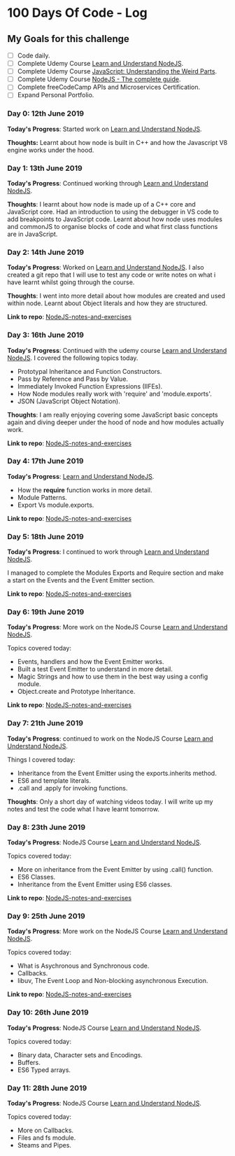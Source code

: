 # 100 Days Of Code - Log

## My Goals for this challenge

- [ ] Code daily.
- [ ] Complete Udemy Course [Learn and Understand NodeJS](https://www.udemy.com/understand-nodejs/).
- [ ] Complete Udemy Course [JavaScript: Understanding the Weird Parts](https://www.udemy.com/understand-javascript/).
- [ ] Complete Udemy Course [NodeJS - The complete guide](https://www.udemy.com/course/nodejs-the-complete-guide/).
- [ ] Complete freeCodeCamp APIs and Microservices Certification.
- [ ] Expand Personal Portfolio.

### Day 0: 12th June 2019

**Today's Progress**: Started work on [Learn and Understand NodeJS](https://www.udemy.com/understand-nodejs/).

**Thoughts:** Learnt about how node is built in C++ and how the Javascript V8 engine works under the hood.

### Day 1: 13th June 2019

**Today's Progress**: Continued working through [Learn and Understand NodeJS](https://www.udemy.com/understand-nodejs/).

**Thoughts**: I learnt about how node is made up of a C++ core and JavaScript core. Had an introduction to using the debugger in VS code to add breakpoints to
JavaScript code. Learnt about how node uses modules and commonJS to organise blocks of code and what first class functions are in JavaScript.

### Day 2: 14th June 2019

**Today's Progress**: Worked on [Learn and Understand NodeJS](https://www.udemy.com/understand-nodejs/).
I also created a git repo that I will use to test any code or write notes on what i have learnt whilst going through the course.

**Thoughts**: I went into more detail about how modules are created and used within node. Learnt about Object literals and how they are structured.

**Link to repo**: [NodeJS-notes-and-exercises](https://github.com/JamesHattersley83/NodeJS-notes-and-exercises)

### Day 3: 16th June 2019

**Today's Progress**: Continued with the udemy course [Learn and Understand NodeJS](https://www.udemy.com/understand-nodejs/).
I covered the following topics today.

- Prototypal Inheritance and Function Constructors.
- Pass by Reference and Pass by Value.
- Immediately Invoked Function Expressions (IIFEs).
- How Node modules really work with 'require' and 'module.exports'.
- JSON (JavaScript Object Notation).

**Thoughts**: I am really enjoying covering some JavaScript basic concepts again and diving deeper under the hood of node and how modules actually work.

**Link to repo**: [NodeJS-notes-and-exercises](https://github.com/JamesHattersley83/NodeJS-notes-and-exercises)

### Day 4: 17th June 2019

**Today's Progress**: [Learn and Understand NodeJS](https://www.udemy.com/understand-nodejs/).

- How the **require** function works in more detail.
- Module Patterns.
- Export Vs module.exports.

**Link to repo**: [NodeJS-notes-and-exercises](https://github.com/JamesHattersley83/NodeJS-notes-and-exercises)

### Day 5: 18th June 2019

**Today's Progress**: I continued to work through [Learn and Understand NodeJS](https://www.udemy.com/understand-nodejs/).

I managed to complete the Modules Exports and Require section and make a start on the Events and the Event Emitter section.

**Link to repo**: [NodeJS-notes-and-exercises](https://github.com/JamesHattersley83/NodeJS-notes-and-exercises)

### Day 6: 19th June 2019

**Today's Progress**: More work on the NodeJS Course [Learn and Understand NodeJS](https://www.udemy.com/understand-nodejs/).

Topics covered today:

- Events, handlers and how the Event Emitter works.
- Built a test Event Emitter to understand in more detail.
- Magic Strings and how to use them in the best way using a config module.
- Object.create and Prototype Inheritance.

**Link to repo**: [NodeJS-notes-and-exercises](https://github.com/JamesHattersley83/NodeJS-notes-and-exercises)

### Day 7: 21th June 2019

**Today's Progress**: continued to work on the NodeJS Course [Learn and Understand NodeJS](https://www.udemy.com/understand-nodejs/).

Things I covered today:

- Inheritance from the Event Emitter using the exports.inherits method.
- ES6 and template literals.
- .call and .apply for invoking functions.

**Thoughts**: Only a short day of watching videos today. I will write up my notes and test the code what I have learnt tomorrow.

### Day 8: 23th June 2019

**Today's Progress**: NodeJS Course [Learn and Understand NodeJS](https://www.udemy.com/understand-nodejs/).

Topics covered today:

- More on inheritance from the Event Emitter by using .call() function.
- ES6 Classes.
- Inheritance from the Event Emitter using ES6 classes.

**Link to repo**: [NodeJS-notes-and-exercises](https://github.com/JamesHattersley83/NodeJS-notes-and-exercises)

### Day 9: 25th June 2019

**Today's Progress**: More work on the NodeJS Course [Learn and Understand NodeJS](https://www.udemy.com/understand-nodejs/).

Topics covered today:

- What is Asychronous and Synchronous code.
- Callbacks.
- libuv, The Event Loop and Non-blocking asynchronous Execution.

**Link to repo**: [NodeJS-notes-and-exercises](https://github.com/JamesHattersley83/NodeJS-notes-and-exercises)

### Day 10: 26th June 2019

**Today's Progress**: NodeJS Course [Learn and Understand NodeJS](https://www.udemy.com/understand-nodejs/).

Topics covered today:

- Binary data, Character sets and Encodings.
- Buffers.
- ES6 Typed arrays.

### Day 11: 28th June 2019

**Today's Progress**: NodeJS Course [Learn and Understand NodeJS](https://www.udemy.com/understand-nodejs/).

Topics covered today:

- More on Callbacks.
- Files and fs module.
- Steams and Pipes.

